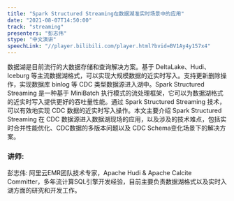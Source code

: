 ```yaml
---
title: "Spark Structured Streaming在数据湖准实时场景中的应用"
date: "2021-08-07T14:50:00" 
track: "streaming"
presenters: "彭志伟"
stype: "中文演讲"
speechLink: "//player.bilibili.com/player.html?bvid=BV1Ay4y157x4"
---
```

数据湖是目前流行的大数据存储和查询解决方案。基于 DeltaLake、Hudi、Iceburg 等主流数据湖格式，可以实现大规模数据的近实时写入。支持更新删除操作，实现数据库 binlog 等 CDC 类型数据源进入湖中。Spark Structured Streaming 是一种基于 MiniBatch 执行模式的流处理框架，它可以为数据湖格式的近实时写入提供更好的吞吐量性能。通过 Spark Structured Streaming 技术，可以有效地实现 CDC 数据的近实时写入操作。本文主要介绍 Spark Structured Streaming 在 CDC 数据源进入数据湖现场的应用，以及涉及的技术难点，包括实时合并性能优化、CDC数据的多版本问题以及 CDC Schema变化场景下的解决方案。
 ### 讲师: 
 彭志伟: 阿里云EMR团队技术专家，Apache Hudi & Apache Calcite Committer，多年流计算SQL引擎开发经验，目前主要负责数据湖格式以及实时入湖方面的研究和开发工作。
